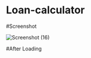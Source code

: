 # Loan-calculator

#Screenshot

![Screenshot (16)](https://user-images.githubusercontent.com/47390463/75031940-60f63b00-54cd-11ea-9bdd-e6ca87c0632e.png)

#After Loading

